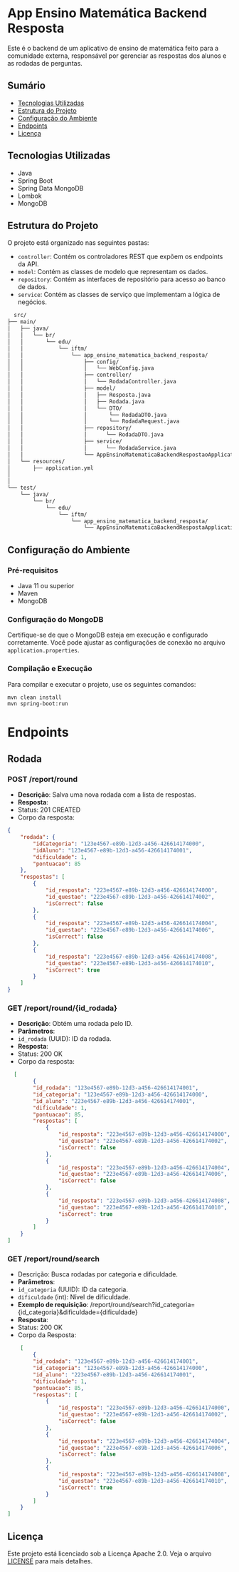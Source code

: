 # App Ensino Matemática Backend Resposta

Este é o backend de um aplicativo de ensino de matemática feito para a comunidade externa, responsável por gerenciar as respostas dos alunos e as rodadas de perguntas.

## Sumário

- [Tecnologias Utilizadas](#tecnologias-utilizadas)
- [Estrutura do Projeto](#estrutura-do-projeto)
- [Configuração do Ambiente](#configuração-do-ambiente)
- [Endpoints](#endpoints)
- [Licença](#licença)


## Tecnologias Utilizadas

- Java
- Spring Boot
- Spring Data MongoDB
- Lombok
- MongoDB

## Estrutura do Projeto

O projeto está organizado nas seguintes pastas:

- `controller`: Contém os controladores REST que expõem os endpoints da API.
- `model`: Contém as classes de modelo que representam os dados.
- `repository`: Contém as interfaces de repositório para acesso ao banco de dados.
- `service`: Contém as classes de serviço que implementam a lógica de negócios.
  
```bash
  src/
├── main/
│   ├── java/
│   │   └── br/
│   │       └── edu/
│   │           └── iftm/
│   │               └── app_ensino_matematica_backend_resposta/
│   │                   ├── config/
│   │                   │   └── WebConfig.java
│   │                   ├── controller/
│   │                   │   └── RodadaController.java
│   │                   ├── model/
│   │                   │   ├── Resposta.java
│   │                   │   ├── Rodada.java
│   │                   │   └── DTO/
│   │                   │       └── RodadaDTO.java
│   │                   │       └── RodadaRequest.java
│   │                   ├── repository/
│   │                   │      └── RodadaDTO.java
│   │                   ├── service/
│   │                   │      └── RodadaService.java
│   │                   └── AppEnsinoMatematicaBackendRespostaoApplication.java
│   └── resources/
│       ├── application.yml
│       
│           
└── test/
    └── java/
        └── br/
            └── edu/
                └── iftm/
                    └── app_ensino_matematica_backend_resposta/
                        └── AppEnsinoMatematicaBackendRespostaApplicationTests.java
```

## Configuração do Ambiente

### Pré-requisitos

- Java 11 ou superior
- Maven
- MongoDB

### Configuração do MongoDB

Certifique-se de que o MongoDB esteja em execução e configurado corretamente. Você pode ajustar as configurações de conexão no arquivo `application.properties`.

### Compilação e Execução

Para compilar e executar o projeto, use os seguintes comandos:

```bash
mvn clean install
mvn spring-boot:run
```
# Endpoints
## Rodada

### POST /report/round
- **Descrição**:  Salva uma nova rodada com a lista de respostas.
- **Resposta**:
- Status: 201 CREATED
- Corpo da resposta: 
```json
{
    "rodada": {
        "idCategoria": "123e4567-e89b-12d3-a456-426614174000",
        "idAluno": "123e4567-e89b-12d3-a456-426614174001",
        "dificuldade": 1,
        "pontuacao": 85
    },
    "respostas": [
        {
            "id_resposta": "223e4567-e89b-12d3-a456-426614174000",
            "id_questao": "223e4567-e89b-12d3-a456-426614174002",
            "isCorrect": false
        },
        {
            "id_resposta": "223e4567-e89b-12d3-a456-426614174004",
            "id_questao": "223e4567-e89b-12d3-a456-426614174006",
            "isCorrect": false
        },
        {
            "id_resposta": "223e4567-e89b-12d3-a456-426614174008",
            "id_questao": "223e4567-e89b-12d3-a456-426614174010",
            "isCorrect": true
        }
    ]
}
```

### GET /report/round/{id_rodada}
- **Descrição**: Obtém uma rodada pelo ID.
- **Parâmetros**:
- `id_rodada` (UUID): ID da rodada.
- **Resposta**:
- Status: 200 OK
- Corpo da resposta:
  
```json
  [
        {
        "id_rodada": "123e4567-e89b-12d3-a456-426614174001",
        "id_categoria": "123e4567-e89b-12d3-a456-426614174000",
        "id_aluno": "223e4567-e89b-12d3-a456-426614174001",
        "dificuldade": 1,
        "pontuacao": 85,
        "respostas": [
            {
                "id_resposta": "223e4567-e89b-12d3-a456-426614174000",
                "id_questao": "223e4567-e89b-12d3-a456-426614174002",
                "isCorrect": false
            },
            {
                "id_resposta": "223e4567-e89b-12d3-a456-426614174004",
                "id_questao": "223e4567-e89b-12d3-a456-426614174006",
                "isCorrect": false
            },
            {
                "id_resposta": "223e4567-e89b-12d3-a456-426614174008",
                "id_questao": "223e4567-e89b-12d3-a456-426614174010",
                "isCorrect": true
            }
        ]
    }
]
```

### GET /report/round/search 
- Descrição: Busca rodadas por categoria e dificuldade.
- **Parâmetros**:
- `id_categoria` (UUID): ID da categoria.
- `dificuldade` (int): Nível de dificuldade.
- **Exemplo de requisição**: /report/round/search?id_categoria={id_categoria}&dificuldade={dificuldade}
- **Resposta**:
- Status: 200 OK
- Corpo da Resposta:
```json
    [
        {
        "id_rodada": "123e4567-e89b-12d3-a456-426614174001",
        "id_categoria": "123e4567-e89b-12d3-a456-426614174000",
        "id_aluno": "223e4567-e89b-12d3-a456-426614174001",
        "dificuldade": 1,
        "pontuacao": 85,
        "respostas": [
            {
                "id_resposta": "223e4567-e89b-12d3-a456-426614174000",
                "id_questao": "223e4567-e89b-12d3-a456-426614174002",
                "isCorrect": false
            },
            {
                "id_resposta": "223e4567-e89b-12d3-a456-426614174004",
                "id_questao": "223e4567-e89b-12d3-a456-426614174006",
                "isCorrect": false
            },
            {
                "id_resposta": "223e4567-e89b-12d3-a456-426614174008",
                "id_questao": "223e4567-e89b-12d3-a456-426614174010",
                "isCorrect": true
            }
        ]
    }
]
```

## Licença

Este projeto está licenciado sob a Licença Apache 2.0. Veja o arquivo [LICENSE](LICENSE) para mais detalhes.
